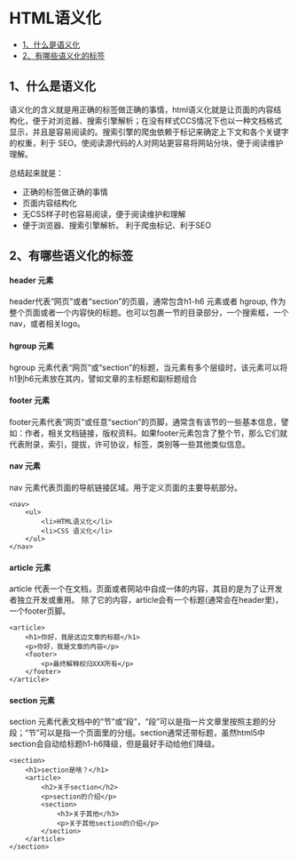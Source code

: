 # HTML语义化
<!-- toc -->

- [1、什么是语义化](#1、什么是语义化)
- [2、有哪些语义化的标签](#2、有哪些语义化的标签)

<!-- tocstop -->

## 1、**什么是语义化**
语义化的含义就是用正确的标签做正确的事情，html语义化就是让页面的内容结构化，便于对浏览器、搜索引擎解析；在没有样式CCS情况下也以一种文档格式显示，并且是容易阅读的。搜索引擎的爬虫依赖于标记来确定上下文和各个关键字的权重，利于 SEO。使阅读源代码的人对网站更容易将网站分块，便于阅读维护理解。

总结起来就是：
- 正确的标签做正确的事情
- 页面内容结构化
- 无CSS样子时也容易阅读，便于阅读维护和理解
- 便于浏览器、搜索引擎解析。 利于爬虫标记、利于SEO

## 2、**有哪些语义化的标签**
#### header 元素
header代表“网页”或者“section”的页眉，通常包含h1-h6 元素或者 hgroup, 作为整个页面或者一个内容快的标题。也可以包裹一节的目录部分，一个搜索框，一个nav，或者相关logo。

#### hgroup 元素
hgroup 元素代表“网页”或“section”的标题，当元素有多个层级时，该元素可以将h1到h6元素放在其内，譬如文章的主标题和副标题组合

#### footer 元素
footer元素代表“网页”或任意“section”的页脚，通常含有该节的一些基本信息，譬如：作者，相关文档链接，版权资料。如果footer元素包含了整个节，那么它们就代表附录，索引，提拔，许可协议，标签，类别等一些其他类似信息。

#### nav 元素
nav 元素代表页面的导航链接区域。用于定义页面的主要导航部分。
```
<nav>
    <ul>
        <li>HTML语义化</li>
        <li>CSS 语义化</li>
    </ul>
</nav>
```

#### article 元素
article 代表一个在文档，页面或者网站中自成一体的内容，其目的是为了让开发者独立开发或重用。
除了它的内容，article会有一个标题(通常会在header里)，一个footer页脚。
```
<article>
    <h1>你好，我是这边文章的标题</h1>
    <p>你好，我是文章的内容</p>
    <footer>
        <p>最终解释权归XXX所有</p>
    </footer>
</article>
```

#### section 元素
section 元素代表文档中的“节”或“段”，“段”可以是指一片文章里按照主题的分段；“节”可以是指一个页面里的分组。section通常还带标题，虽然html5中section会自动给标题h1-h6降级，但是最好手动给他们降级。
```
<section>
    <h1>section是啥？</h1>
    <article>
        <h2>关于section</h2>
        <p>section的介绍</p>
        <section>
            <h3>关于其他</h3>
            <p>关于其他section的介绍</p>
        </section>
    </article>
</section>
```

